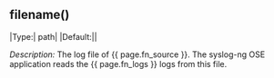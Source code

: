 ## filename()

|Type:|      path|
|Default:||

*Description:* The log file of {{ page.fn_source }}. The syslog-ng OSE
application reads the {{ page.fn_logs }} logs from this file.
